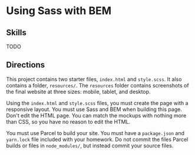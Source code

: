 # Using Sass with BEM

## Skills

TODO

## Directions

This project contains two starter files, `index.html` and `style.scss`. It also contains a folder, `resources/`. The `resources` folder contains screenshots of the final website at three sizes: mobile, tablet, and desktop.

Using the `index.html` and `style.scss` files, you must create the page with a responsive layout. You must use Sass and BEM when building this page. Don't edit the HTML page. You can match the mockups with nothing more than CSS, so you have no reason to edit the HTML.

You must use Parcel to build your site. You must have a `package.json` and `yarn.lock` file included with your homework. Do not commit the files Parcel builds or files in `node_modules/`, but instead commit your source files.
